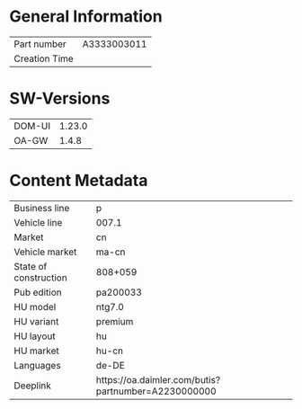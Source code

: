 # General Information

<table>
	<tr>
		<td>Part number</td>
		<td>A3333003011</td>
	</tr>
	<tr>
		<td>Creation Time</td>
	</tr>
</table>

# SW-Versions

<table>
	<tr>
		<td>DOM-UI</td>
		<td>1.23.0</td>
	</tr>
	<tr>
		<td>OA-GW</td>
		<td>1.4.8</td>
	</tr>
</table>

# Content Metadata

<table>
	<tr>
		<td>Business line</td>
		<td>p</td>
	</tr>
	<tr>
		<td>Vehicle line</td>
		<td>007.1</td>
	</tr>
	<tr>
		<td>Market</td>
		<td>cn</td>
	</tr>
	<tr>
		<td>Vehicle market</td>
		<td>ma-cn</td>
	</tr>
	<tr>
        <td>State of construction</td>
        <td>808+059</td>
    </tr>
    <tr>
        <td>Pub edition</td>
        <td>pa200033</td>
    </tr>
	<tr>
		<td>HU model</td>
		<td>ntg7.0</td>
	</tr>
	<tr>
		<td>HU variant</td>
		<td>premium</td>
	</tr>
	<tr>
		<td>HU layout</td>
		<td>hu</td>
	</tr>
	<tr>
		<td>HU market</td>
		<td>hu-cn</td>
	</tr>	
	<tr>
		<td>Languages</td>
		<td>de-DE</td>
	</tr>
	<tr>
		<td>Deeplink</td>
		<td>https://oa.daimler.com/butis?partnumber=A2230000000</td>
	</tr>
</table>
